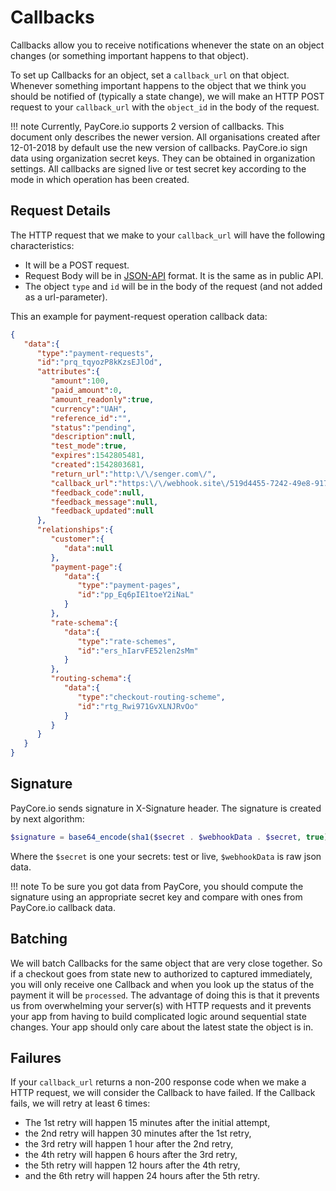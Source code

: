 # Callbacks

Callbacks allow you to receive notifications whenever the state on an object changes (or something important happens to that object).

To set up Callbacks for an object, set a  `callback_url`  on that object. Whenever something important happens to the object that we think you should be notified of (typically a state change), we will make an HTTP POST request to your  `callback_url`  with the  `object_id`  in the body of the request.

!!! note
      Currently, PayСore.io supports 2 version of callbacks. This document only describes the newer version. All organisations created after 12-01-2018 by default use the new version of callbacks. PayСore.io sign data using organization secret keys. They can be obtained in organization settings. All callbacks are signed live or test secret key according to the mode in which operation has been created.

## Request Details

The HTTP request that we make to your `callback_url` will have the following characteristics:

-   It will be a POST request.
-   Request Body will be in  [JSON-API](https://jsonapi.org/)  format. It is the same as in public API. 
-   The  object `type` and `id` will be in the body of the request (and not added as a url-parameter).

This an example for payment-request operation callback data:

```json
{
   "data":{
      "type":"payment-requests",
      "id":"prq_tqyozP8kKzsEJlOd",
      "attributes":{
         "amount":100,
         "paid_amount":0,
         "amount_readonly":true,
         "currency":"UAH",
         "reference_id":"",
         "status":"pending",
         "description":null,
         "test_mode":true,
         "expires":1542805481,
         "created":1542803681,
         "return_url":"http:\/\/senger.com\/",
         "callback_url":"https:\/\/webhook.site\/519d4455-7242-49e8-9178-4402d8894d08",
         "feedback_code":null,
         "feedback_message":null,
         "feedback_updated":null
      },
      "relationships":{
         "customer":{
            "data":null
         },
         "payment-page":{
            "data":{
               "type":"payment-pages",
               "id":"pp_Eq6pIE1toeY2iNaL"
            }
         },
         "rate-schema":{
            "data":{
               "type":"rate-schemes",
               "id":"ers_hIarvFE52len2sMm"
            }
         },
         "routing-schema":{
            "data":{
               "type":"checkout-routing-scheme",
               "id":"rtg_Rwi971GvXLNJRvOo"
            }
         }
      }
   }
}
```

## Signature

 PayСore.io sends signature in X-Signature header. The signature is created by next algorithm:

```php
$signature = base64_encode(sha1($secret . $webhookData . $secret, true));
```

Where the ```$secret``` is one your secrets: test or live, ```$webhookData``` is raw json data. 

!!! note
      To be sure you got data from PayСore, you should compute the signature using an appropriate secret key and compare with ones from PayСore.io callback data.


## Batching

We will batch Callbacks for the same object that are very close together. So if a checkout goes from state new to authorized to captured immediately, you will only receive one Callback and when you look up the status of the payment it will be `processed`. The advantage of doing this is that it prevents us from overwhelming your server(s) with HTTP requests and it prevents your app from having to build complicated logic around sequential state changes. Your app should only care about the latest state the object is in.


## Failures

If your  `callback_url`  returns a non-200 response code when we make a HTTP request, we will consider the Callback to have failed. If the Callback fails, we will retry at least 6 times:

-   The 1st retry will happen 15 minutes after the initial attempt,
-   the 2nd retry will happen 30 minutes after the 1st retry,
-   the 3rd retry will happen 1 hour after the 2nd retry,
-   the 4th retry will happen 6 hours after the 3rd retry,
-   the 5th retry will happen 12 hours after the 4th retry,
-   and the 6th retry will happen 24 hours after the 5th retry.